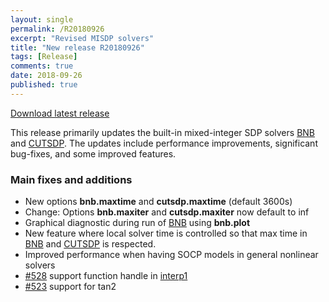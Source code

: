 ```yaml
---
layout: single
permalink: /R20180926
excerpt: "Revised MISDP solvers"
title: "New release R20180926"
tags: [Release]
comments: true
date: 2018-09-26
published: true
---
```


[Download latest release](/download)

This release primarily updates the built-in mixed-integer SDP solvers [BNB](/solver/bnb) and [CUTSDP](/solver/cutsdp). The updates include performance improvements, significant bug-fixes, and some improved features.

### Main fixes and additions

* New options **bnb.maxtime** and **cutsdp.maxtime** (default 3600s)
* Change: Options **bnb.maxiter** and **cutsdp.maxiter** now default to inf
* Graphical diagnostic during run of [BNB](/solver/bnb) using **bnb.plot**
* New feature where local solver time is controlled so that max time in [BNB](/solver/bnb) and [CUTSDP](/solver/cutsdp) is respected.
* Improved performance when having SOCP models in general nonlinear solvers 
* [#528](https://github.com/yalmip/YALMIP/issues/528) support function handle in [interp1](/command/interp1)
* [#523](https://github.com/yalmip/YALMIP/issues/528) support for tan2










